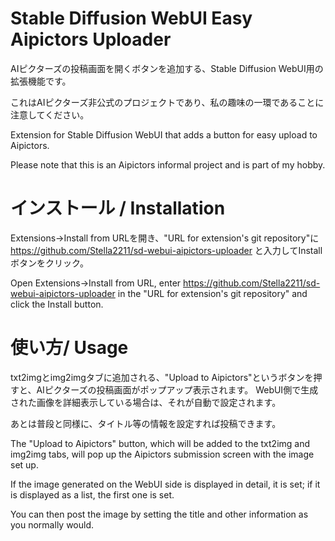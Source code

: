 # Stable Diffusion WebUI Easy Aipictors Uploader
AIピクターズの投稿画面を開くボタンを追加する、Stable Diffusion WebUI用の拡張機能です。

これはAIピクターズ非公式のプロジェクトであり、私の趣味の一環であることに注意してください。

Extension for Stable Diffusion WebUI that adds a button for easy upload to Aipictors.

Please note that this is an Aipictors informal project and is part of my hobby.

# インストール / Installation
Extensions→Install from URLを開き、"URL for extension's git repository"に https://github.com/Stella2211/sd-webui-aipictors-uploader と入力してInstallボタンをクリック。

Open Extensions→Install from URL, enter https://github.com/Stella2211/sd-webui-aipictors-uploader in the "URL for extension's git repository" and click the Install button.

# 使い方/ Usage
txt2imgとimg2imgタブに追加される、"Upload to Aipictors"というボタンを押すと、AIピクターズの投稿画面がポップアップ表示されます。
WebUI側で生成された画像を詳細表示している場合は、それが自動で設定されます。

あとは普段と同様に、タイトル等の情報を設定すれば投稿できます。

The "Upload to Aipictors" button, which will be added to the txt2img and img2img tabs, will pop up the Aipictors submission screen with the image set up.

If the image generated on the WebUI side is displayed in detail, it is set; if it is displayed as a list, the first one is set.

You can then post the image by setting the title and other information as you normally would.
